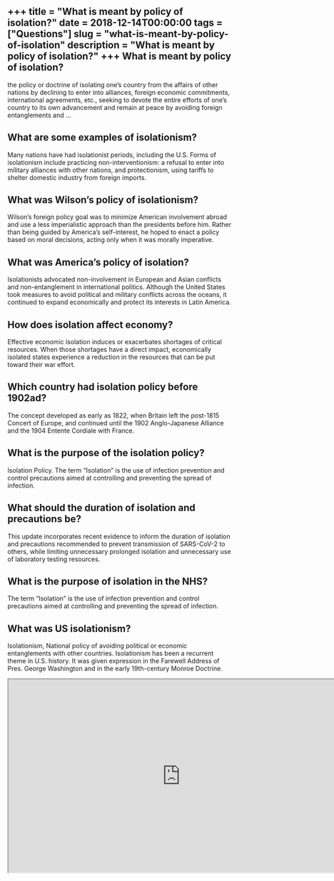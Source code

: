 +++
title = "What is meant by policy of isolation?"
date = 2018-12-14T00:00:00
tags = ["Questions"]
slug = "what-is-meant-by-policy-of-isolation"
description = "What is meant by policy of isolation?"
+++
What is meant by policy of isolation?
-------------------------------------

the policy or doctrine of isolating one’s country from the affairs of other nations by declining to enter into alliances, foreign economic commitments, international agreements, etc., seeking to devote the entire efforts of one’s country to its own advancement and remain at peace by avoiding foreign entanglements and …

What are some examples of isolationism?
---------------------------------------

Many nations have had isolationist periods, including the U.S. Forms of isolationism include practicing non-interventionism: a refusal to enter into military alliances with other nations, and protectionism, using tariffs to shelter domestic industry from foreign imports.

What was Wilson’s policy of isolationism?
-----------------------------------------

Wilson’s foreign policy goal was to minimize American involvement abroad and use a less imperialistic approach than the presidents before him. Rather than being guided by America’s self-interest, he hoped to enact a policy based on moral decisions, acting only when it was morally imperative.

What was America’s policy of isolation?
---------------------------------------

Isolationists advocated non-involvement in European and Asian conflicts and non-entanglement in international politics. Although the United States took measures to avoid political and military conflicts across the oceans, it continued to expand economically and protect its interests in Latin America.

How does isolation affect economy?
----------------------------------

Effective economic isolation induces or exacerbates shortages of critical resources. When those shortages have a direct impact, economically isolated states experience a reduction in the resources that can be put toward their war effort.

Which country had isolation policy before 1902ad?
-------------------------------------------------

The concept developed as early as 1822, when Britain left the post-1815 Concert of Europe, and continued until the 1902 Anglo-Japanese Alliance and the 1904 Entente Cordiale with France.

What is the purpose of the isolation policy?
--------------------------------------------

Isolation Policy. The term “Isolation” is the use of infection prevention and control precautions aimed at controlling and preventing the spread of infection.

What should the duration of isolation and precautions be?
---------------------------------------------------------

This update incorporates recent evidence to inform the duration of isolation and precautions recommended to prevent transmission of SARS-CoV-2 to others, while limiting unnecessary prolonged isolation and unnecessary use of laboratory testing resources.

What is the purpose of isolation in the NHS?
--------------------------------------------

The term “Isolation” is the use of infection prevention and control precautions aimed at controlling and preventing the spread of infection.

What was US isolationism?
-------------------------

Isolationism, National policy of avoiding political or economic entanglements with other countries. Isolationism has been a recurrent theme in U.S. history. It was given expression in the Farewell Address of Pres. George Washington and in the early 19th-century Monroe Doctrine.

<iframe allow="accelerometer; autoplay; clipboard-write; encrypted-media; gyroscope; picture-in-picture" allowfullscreen="" class="__youtube_prefs__  epyt-is-override  no-lazyload" data-no-lazy="1" data-origheight="433" data-origwidth="770" data-skipgform_ajax_framebjll="" height="433" id="_ytid_53476" loading="lazy" src="https://www.youtube.com/embed/WdZo3WFJGbY?enablejsapi=1&autoplay=0&cc_load_policy=0&cc_lang_pref=&iv_load_policy=1&loop=0&modestbranding=0&rel=1&fs=1&playsinline=0&autohide=2&theme=dark&color=red&controls=1&" title="YouTube player" width="770"></iframe>
